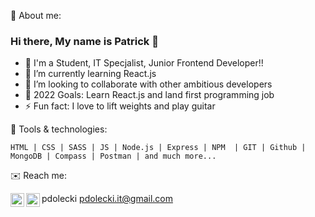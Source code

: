 👦 About me:

### Hi there, My name is Patrick 👋

- 🔭 I'm a Student, IT Specjalist, Junior Frontend Developer!!
- 🌱 I’m currently learning React.js
- 👯 I’m looking to collaborate with other ambitious developers
- 🥅 2022 Goals: Learn React.js and land first programming job
- ⚡ Fun fact: I love to lift weights and play guitar

🧰 Tools & technologies:

    HTML | CSS | SASS | JS | Node.js | Express | NPM  | GIT | Github | MongoDB | Compass | Postman | and much more...

✉️ Reach me:

[<img align="left" alt="codeSTACKr | LinkedIn" width="22px" src="https://cdn.jsdelivr.net/npm/simple-icons@v3/icons/linkedin.svg" />][linkedin] pdolecki
[<img align="left" alt="codeSTACKr | Instagram" width="22px" src="https://cdn.jsdelivr.net/npm/simple-icons@3.13.0/icons/gmail.svg" />][gmail] pdolecki.it@gmail.com

[gmail]: https://mail.google.com/mail/?extsrc=mailto&url=
[linkedin]: https://linkedin.com/in/pdolecki
